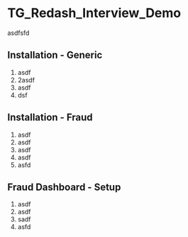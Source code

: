 # TG_Redash_Interview_Demo
asdfsfd
## Installation - Generic
1. asdf
2. 2asdf
3. asdf
4. dsf
## Installation - Fraud
1. asdf
2. asdf
3. asdf
4. asdf
5. asfd
## Fraud Dashboard - Setup
1. asdf
2. asdf
3. sadf
4. asfd
